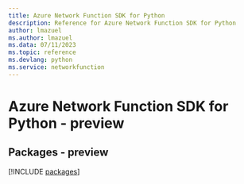 ```yaml
---
title: Azure Network Function SDK for Python
description: Reference for Azure Network Function SDK for Python
author: lmazuel
ms.author: lmazuel
ms.data: 07/11/2023
ms.topic: reference
ms.devlang: python
ms.service: networkfunction
---
```

# Azure Network Function SDK for Python - preview
## Packages - preview
[!INCLUDE [packages](network-function-index.md)]